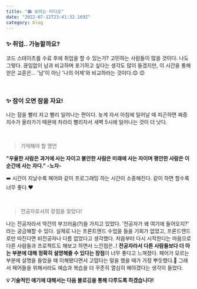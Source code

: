 ```yaml
---
title: "📻 보이는 라디오"
date: "2022-07-12T23:41:32.169Z"
category: blog
---
```


### ✨ 취업.. 가능할까요?

코드 스테이츠를 수료 후에 취업을 할 수 있는가? 고민하는 사람들이 많을 것이다.
나도 그렇다.
끊임없이 남과 비교하며 포기하고 싶다는 생각도 많이 들겠지만, 이 시간을 통해 얻은 교훈은...
'남'이 아닌 '나의 어제'와 비교하라는 것이다.😊 😊 

<br>

### ✨ 잠이 오면 잠을 자요!

나는 잠을 빨리 자고 빨리 일어나는 편이다.
늦게 자서 아침에 일어날 때 피곤하면 짜증지수가 올라가기 때문에 차라리 빨리자서 새벽 5시에 일어나는 것이 더 낫다.

<br>

> 기억해야 할 명언

**"우울한 사람은 과거에 사는 자이고
불안한 사람은 미래에 사는 자이며
평안한 사람은 이 순간에 사는 자다."
-노자-**

➡️ 시간이 지날수록 페어와 같이 프로그래밍 하는 시간이 소중해진다. 같이 하면 할수록 너무 좋다.❤️

<br>

> 전공자로서의 장점을 찾았다!

나는 전공자라서 약간의 부끄러움(?)을 가지고 있었다.
'전공자가 왜 여기에 들어오지?' 라는 궁금해할 수 있다. 
실제로 나는 프론트엔드 수업을 들을 기회가 없었고, 프론드엔드로만 따진다면 비전공자나 다름 없었다고 생각했다.
처음부터 다시 시작한다는 마음으로 다른 사람들과 프로젝트도 해보고 하면서 느낀점은..!
**전공자라서 다른 사람들보다 더 아는 부분에 대해 정확히 설명해줄 수 있다는 장점**이 너무 좋다고 느껴졌다.
페어가 모르는 부분에 설명을 들었을 때 이해됐다면서 고맙다는 말을 했을 때가 가장 뿌듯했다.💜
그래서 페어들을 위해서라도 예습과 복습을 더 꾸준히 열심히 해야겠다는 생각이 들었다.

**💡 기술적인 얘기에 대해서는 다음 블로깅을 통해 다루도록 하겠습니다!**